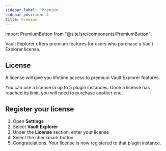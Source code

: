 ```yaml
---
sidebar_label: 'Premium'
sidebar_position: 4
title: Premium
---
```


import PremiumButton from "@site/src/components/PremiumButton";


Vault Explorer offers premium features for users who purchase a Vault Explorer license.

## License

A license will give you lifetime access to premium Vault Explorer features.

You can use a license in up to 5 plugin instances. Once a license has reached its limit, you will need to purchase another one.

<PremiumButton/>

## Register your license

1. Open **Settings**
2. Select **Vault Explorer**
3.  Under the **License** section, enter your license
4. Select the checkmark button
5. Congratulations. Your license is now registered to that plugin instance.